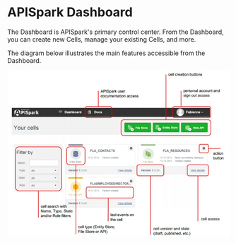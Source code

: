 # APISpark Dashboard

The Dashboard is APISpark's primary control center. From the Dashboard, you can create new Cells, manage your existing Cells, and more.

The diagram below illustrates the main features accessible from the Dashboard.

![Dashboard](images/09.jpg "Dashboard")
